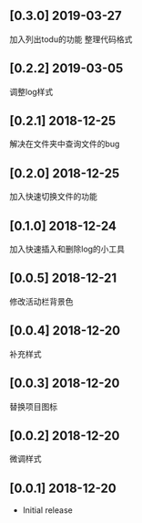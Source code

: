 ## [0.3.0] 2019-03-27
加入列出todu的功能
整理代码格式

## [0.2.2] 2019-03-05
调整log样式

## [0.2.1] 2018-12-25
解决在文件夹中查询文件的bug

## [0.2.0] 2018-12-25
加入快速切换文件的功能

## [0.1.0] 2018-12-24
加入快速插入和删除log的小工具

## [0.0.5] 2018-12-21
修改活动栏背景色

## [0.0.4] 2018-12-20
补充样式

## [0.0.3] 2018-12-20
替换项目图标

## [0.0.2] 2018-12-20
微调样式

## [0.0.1] 2018-12-20

- Initial release
